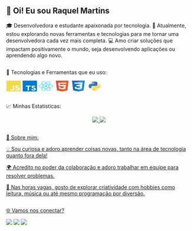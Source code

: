 
## 👋 Oi! Eu sou Raquel Martins
🎓 Desenvolvedora e estudante apaixonada por tecnologia.
🌱 Atualmente, estou explorando novas ferramentas e tecnologias para me tornar uma desenvolvedora cada vez mais completa.
💻 Amo criar soluções que impactam positivamente o mundo, seja desenvolvendo aplicações ou aprendendo algo novo.



##
🚀 Tecnologias e Ferramentas que eu uso:
<div style="display: inline_block"> <img align="center" alt="Raquel-Js" height="30" width="40" src="https://raw.githubusercontent.com/devicons/devicon/master/icons/javascript/javascript-plain.svg"> <img align="center" alt="Raquel-Ts" height="30" width="40" src="https://raw.githubusercontent.com/devicons/devicon/master/icons/typescript/typescript-plain.svg"> <img align="center" alt="Raquel-React" height="30" width="40" src="https://raw.githubusercontent.com/devicons/devicon/master/icons/react/react-original.svg"> <img align="center" alt="Raquel-HTML" height="30" width="40" src="https://raw.githubusercontent.com/devicons/devicon/master/icons/html5/html5-original.svg"> <img align="center" alt="Raquel-CSS" height="30" width="40" src="https://raw.githubusercontent.com/devicons/devicon/master/icons/css3/css3-original.svg"> <img align="center" alt="Raquel-Python" height="30" width="40" src="https://raw.githubusercontent.com/devicons/devicon/master/icons/python/python-original.svg"> </div>

##
📈 Minhas Estatísticas:
<div align="center"> <a href="https://github.com/raquelmartins706"> <img height="180em" src="https://github-readme-stats.vercel.app/api?username=raquelmartins706&show_icons=true&theme=tokyonight&include_all_commits=true&count_private=true"/> <img height="180em" src="https://github-readme-stats.vercel.app/api/top-langs/?username=raquelmartins706&layout=compact&langs_count=7&theme=tokyonight"/> </div>


##
🌟 Sobre mim:

💡 Sou curiosa e adoro aprender coisas novas, tanto na área de tecnologia quanto fora dela!

🌍 Acredito no poder da colaboração e adoro trabalhar em equipe para resolver problemas.

🎨 Nas horas vagas, gosto de explorar criatividade com hobbies como leitura, música ou até mesmo programação por diversão.


##
🌐 Vamos nos conectar?
<div> <a href="https://www.instagram.com/raquelcristina706/" target="_blank"><img src="https://img.shields.io/badge/-Instagram-%23E4405F?style=for-the-badge&logo=instagram&logoColor=white" target="_blank"></a> <a href="mailto:raquelcristinamartins750@gmail.com"><img src="https://img.shields.io/badge/-Gmail-%23333?style=for-the-badge&logo=gmail&logoColor=white" target="_blank"></a> <a href="https://www.linkedin.com/in/raquel-martins-0092051a2" target="_blank"><img src="https://img.shields.io/badge/-LinkedIn-%230077B5?style=for-the-badge&logo=linkedin&logoColor=white" target="_blank"></a> </div>












  
 
 



